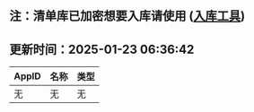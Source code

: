 ## 注：清单库已加密想要入库请使用 ([入库工具](https://github.com/BlankTMing/ManifestAutoUpdate/releases))

## 更新时间：2025-01-23 06:36:42
| AppID | 名称 | 类型  |
| :-------------------- | :----------------------------- | :----------- |
| 无 | 无 | 无 |
